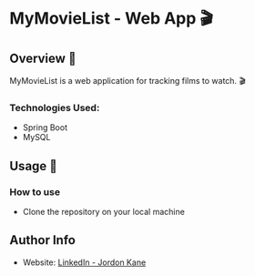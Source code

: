 # MyMovieList - Web App 🎬
## Overview :sunflower:
MyMovieList is a web application for tracking films to watch. 🎬

### Technologies Used:
- Spring Boot
- MySQL

## Usage :wrench:
### How to use
- Clone the repository on your local machine

## Author Info
- Website: [LinkedIn - Jordon Kane](https://www.linkedin.com/in/jordonkane/)
